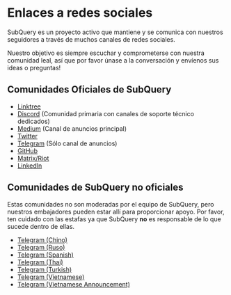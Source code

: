 # Enlaces a redes sociales

SubQuery es un proyecto activo que mantiene y se comunica con nuestros seguidores a través de muchos canales de redes sociales.

Nuestro objetivo es siempre escuchar y comprometerse con nuestra comunidad leal, así que por favor únase a la conversación y envíenos sus ideas o preguntas!

## Comunidades Oficiales de SubQuery

- [Linktree](https://linktr.ee/subquerynetwork)
- [Discord](https://discord.com/invite/subquery) (Comunidad primaria con canales de soporte técnico dedicados)
- [Medium](https://subquery.medium.com) (Canal de anuncios principal)
- [Twitter](https://twitter.com/subquerynetwork)
- [Telegram](https://t.me/subquerynetwork) (Sólo canal de anuncios)
- [GitHub](https://github.com/subquery/)
- [Matrix/Riot](https://matrix.to/#/#subquery:matrix.org)
- [LinkedIn](https://www.linkedin.com/company/subquery)

## Comunidades de SubQuery no oficiales

Estas comunidades no son moderadas por el equipo de SubQuery, pero nuestros embajadores pueden estar allí para proporcionar apoyo. Por favor, ten cuidado con las estafas ya que SubQuery **no** es responsable de lo que sucede dentro de ellas.

- [Telegram (Chino)](https://t.me/subquerychina)
- [Telegram (Ruso)](https://t.me/SubQuery_russia)
- [Telegram (Spanish)](https://t.me/SubQueryES)
- [Telegram (Thai)](https://t.me/subquerynetworkthai)
- [Telegram (Turkish)](https://t.me/subquery_TR)
- [Telegram (Vietnamese)](https://t.me/subqueryvietnam)
- [Telegram (Vietnamese Announcement)](https://t.me/subqueryannvn)
